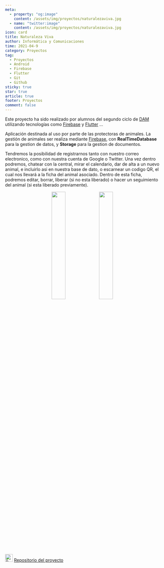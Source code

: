 ```yaml
---
meta: 
  - property: "og:image"
    content: /assets/img/proyectos/naturalezaviva.jpg
  - name: "twitter:image"
    content: /assets/img/proyectos/naturalezaviva.jpg
icon: card
title: Naturaleza Viva
author: Informática y Comunicaciones
time: 2021-04-9
category: Proyectos
tag:
  - Proyectos
  - Android
  - Firebase
  - Flutter
  - Git
  - Github
sticky: true
star: true
article: true
footer: Proyectos
comment: false
---
```


Este proyecto ha sido realizado por alumnos del segundo ciclo de [DAM](/fp_reglada/dam/) utilizando tecnologías como [Firebase](https://firebase.google.com/) y [Flutter](https://flutter.dev/) ...

Aplicación destinada al uso por parte de las protectoras de animales. La gestión de animales ser realiza mediante [Firebase](https://firebase.google.com/), con **RealTimeDatabase** para la gestion de datos, y **Storage** para la gestion de documentos.

Tendremos la posibilidad de registrarnos tanto con nuestro correo electronico, como con nuestra cuenta de Google o Twitter. Una vez dentro podremos, chatear con la central, mirar el calendario, dar de alta a un nuevo animal, e incluirlo asi en nuestra base de dato, o escarnear un codigo QR, el cual nos llevará a la ficha del animal asociado. Dentro de esta ficha, podremos editar, borrar, liberar (si no esta liberado) o hacer un seguimiento del animal (si esta liberado previamente).

<p style="text-align:center;">
  <img src="/assets/img/proyectos/naturalezaviva.jpg" width="30%"/>
  <img src="/assets/img/proyectos/naturalezaviva_2.jpg" width="30%"/>
</p>

<img alt="Repositorio" src="/assets/icon/github-logo.png" width="25px"/> [ Repositorio del proyecto](https://github.com/CIFP-Virgen-de-Gracia/NaturalezaViva)
<!-- more -->